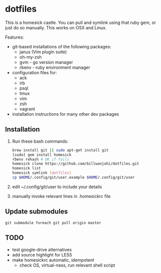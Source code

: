 # dotfiles

This is a homesick castle.
You can pull and symlink using that ruby gem,
or just do so manually.
This works on OSX and Linux.

Features:

-   git-based installations of the following packages:
    -   janus (Vim plugin suite)
    -   oh-my-zsh
    -   gvm - go version manager
    -   rbenv - ruby environment manager
-   configuration files for:
    -   ack
    -   irb
    -   psql
    -   tmux
    -   vim
    -   zsh
    -   vagrant
-   installation instructions for many other dev packages

## Installation

1.  Run these bash commands:

    ```bash
    brew install git || sudo apt-get install git
    [sudo] gem install homesick
    rbenv rehash # OK if fails
    homesick clone https://github.com/billwanjohi/dotfiles.git
    homesick list
    homesick symlink [dotfiles]
    cp $HOME/.config/git/user.example $HOME/.config/git/user
    ```

2.  edit ~/.config/git/user to include your details
3.  manually invoke relevant lines in .homesickrc file

## Update submodules

`git submodule foreach git pull origin master`

## TODO
*   test google-drive alternatives
*   add source highlight for LESS
*   make homesickrc automatic, idempotent
    *   check OS, virtual-ness, run relevant shell script
